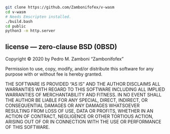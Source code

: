 ~~~ Bash
git clone https://github.com/Zambonifofex/v-wasm
cd v-wasm
# Needs Emscripten installed.
./build.bash
cd public
python3 -m http.server
~~~

license — zero‐clause BSD (0BSD)
---

Copyright © 2020 by Pedro M. Zamboni “Zambonifofex”

Permission to use, copy, modify, and/or distribute this software for any purpose with or without fee is hereby granted.

THE SOFTWARE IS PROVIDED “AS IS” AND THE AUTHOR DISCLAIMS ALL WARRANTIES WITH REGARD TO THIS SOFTWARE INCLUDING ALL IMPLIED WARRANTIES OF MERCHANTABILITY AND FITNESS. IN NO EVENT SHALL THE AUTHOR BE LIABLE FOR ANY SPECIAL, DIRECT, INDIRECT, OR CONSEQUENTIAL DAMAGES OR ANY DAMAGES WHATSOEVER RESULTING FROM LOSS OF USE, DATA OR PROFITS, WHETHER IN AN ACTION OF CONTRACT, NEGLIGENCE OR OTHER TORTIOUS ACTION, ARISING OUT OF OR IN CONNECTION WITH THE USE OR PERFORMANCE OF THIS SOFTWARE.
